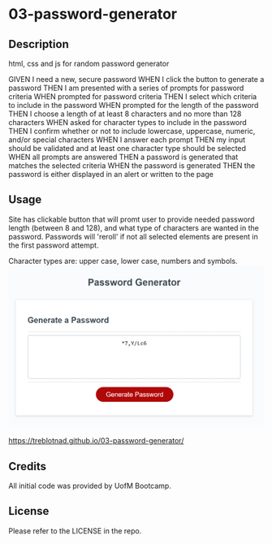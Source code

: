 # 03-password-generator

## Description
html, css and js for random password generator

GIVEN I need a new, secure password
WHEN I click the button to generate a password
THEN I am presented with a series of prompts for password criteria
WHEN prompted for password criteria
THEN I select which criteria to include in the password
WHEN prompted for the length of the password
THEN I choose a length of at least 8 characters and no more than 128 characters
WHEN asked for character types to include in the password
THEN I confirm whether or not to include lowercase, uppercase, numeric, and/or special characters
WHEN I answer each prompt
THEN my input should be validated and at least one character type should be selected
WHEN all prompts are answered
THEN a password is generated that matches the selected criteria
WHEN the password is generated
THEN the password is either displayed in an alert or written to the page

## Usage
Site has clickable button that will promt user to provide needed password length (between 8 and 128), and what type of characters are wanted in the password.
Passwords will 'reroll' if not all selected elements are present in the first password attempt.

Character types are: upper case, lower case, numbers and symbols.
![alt text](assets/images/deployed-screenshot-password-generator.png)

https://treblotnad.github.io/03-password-generator/

## Credits
All initial code was provided by UofM Bootcamp.

## License
Please refer to the LICENSE in the repo.